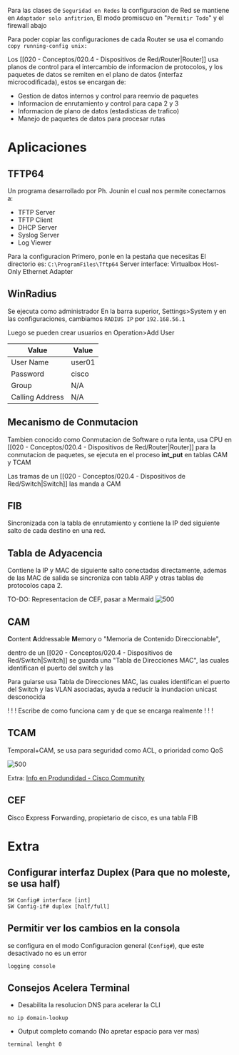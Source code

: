 Para las clases de `Seguridad en Redes` la configuracion de Red se mantiene en `Adaptador solo anfitrion`, El modo promiscuo en "`Permitir Todo`" y el firewall abajo

Para poder copiar las configuraciones de cada Router se usa el comando `copy running-config unix:`

Los [[020 - Conceptos/020.4 - Dispositivos de Red/Router|Router]] usa planos de control para el intercambio de informacion de protocolos, y los paquetes de datos se remiten en el plano de datos (interfaz microcodificada), estos se encargan de:
- Gestion de datos internos y control para reenvio de paquetes
- Informacion de enrutamiento y control para capa 2 y 3
- Informacion de plano de datos (estadisticas de trafico)
- Manejo de paquetes de datos para procesar rutas

# Aplicaciones
## TFTP64
Un programa desarrollado por Ph. Jounin
el cual nos permite conectarnos a:
- TFTP Server
- TFTP Client
- DHCP Server
- Syslog Server
- Log Viewer

Para la configuracion
Primero, ponle en la pestaña que necesitas
El directorio es: `C:\ProgramFiles\Tftp64`
Server interface: Virtualbox Host-Only Ethernet Adapter

## WinRadius
Se ejecuta como administrador
En la barra superior, Settings>System
y en las configuraciones, cambiamos `RADIUS IP` por `192.168.56.1`

Luego se pueden crear usuarios en Operation>Add User

| Value           | Value  |
| --------------- | ------ |
| User Name       | user01 |
| Password        | cisco  |
| Group           | N/A    |
| Calling Address | N/A    |
## Mecanismo de Conmutacion
Tambien conocido como Conmutacion de Software o ruta lenta, usa CPU en [[020 - Conceptos/020.4 - Dispositivos de Red/Router|Router]] para la conmutacion de paquetes, se ejecuta en el proceso **int_put** en tablas CAM y TCAM

Las tramas de un [[020 - Conceptos/020.4 - Dispositivos de Red/Switch|Switch]] las manda a CAM

## FIB
Sincronizada con la tabla de enrutamiento y contiene la IP ded siguiente salto de cada destino en una red.

## Tabla de Adyacencia
Contiene la IP y MAC de siguiente salto conectadas directamente, ademas de las MAC de salida se sincroniza con tabla ARP y otras tablas de protocolos capa 2.

TO-DO: Representacion de CEF, pasar a Mermaid
![500](https://slink.proxylivy.work/image/e8cd033e-ea41-4eff-b861-ce18106acac3.png)

## CAM
**C**ontent **A**ddressable **M**emory o "Memoria de Contenido Direccionable", 

dentro de un [[020 - Conceptos/020.4 - Dispositivos de Red/Switch|Switch]] se guarda una "Tabla de Direcciones MAC", las cuales identifican el puerto del switch y las 

Para guiarse usa Tabla de Direcciones MAC, las cuales identifican el puerto del Switch y las VLAN asociadas, ayuda a reducir la inundacion unicast desconocida


!
!
!
Escribe de como funciona cam y de que se encarga realmente
!
!
!

## TCAM
Temporal+CAM, se usa para seguridad como ACL, o prioridad como QoS

![500](https://slink.proxylivy.work/image/00a5b080-a866-4972-85e0-bd5f95623a95.png)

Extra: [Info en Produndidad - Cisco Community](https://community.cisco.com/t5/documentos-routing-y-switching/uso-de-memoria-tcam-y-cam-en-los-routers-y-switchs/ta-p/4536017)

## CEF
**C**isco **E**xpress **F**orwarding, propietario de cisco, es una tabla FIB

# Extra
## Configurar interfaz Duplex (Para que no moleste, se usa half)
```
SW Config# interface [int]
SW Config-if# duplex [half/full]
```
## Permitir ver los cambios en la consola
se configura en el modo Configuracion general (`Config#`), que este desactivado no es un error
```
logging console
```
## Consejos Acelera Terminal
- Desabilita la resolucion DNS para acelerar la CLI
```
no ip domain-lookup
```
- Output completo comando (No apretar espacio para ver mas)
```
terminal lenght 0
```